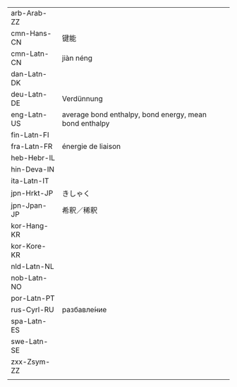 | | | |
|-|-|-|
| arb-Arab-ZZ |  |  |
| cmn-Hans-CN | 键能 |  |
| cmn-Latn-CN | jiàn néng |  |
| dan-Latn-DK |  |  |
| deu-Latn-DE | Verdünnung |  |
| eng-Latn-US | average bond enthalpy, bond energy, mean bond enthalpy |  |
| fin-Latn-FI |  |  |
| fra-Latn-FR | énergie de liaison |  |
| heb-Hebr-IL |  |  |
| hin-Deva-IN |  |  |
| ita-Latn-IT |  |  |
| jpn-Hrkt-JP | きしゃく |  |
| jpn-Jpan-JP | 希釈／稀釈 |  |
| kor-Hang-KR |  |  |
| kor-Kore-KR |  |  |
| nld-Latn-NL |  |  |
| nob-Latn-NO |  |  |
| por-Latn-PT |  |  |
| rus-Cyrl-RU | разбавле́ние |  |
| spa-Latn-ES |  |  |
| swe-Latn-SE |  |  |
| zxx-Zsym-ZZ |  |  |
|  |  |  |
